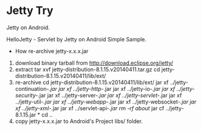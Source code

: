 Jetty Try
====
Jetty on Android.

HelloJetty - Servlet by Jetty on Android Simple Sample.

- How re-archive jetty-x.x.x.jar
1. download binary tarball from http://download.eclipse.org/jetty/
2. extract
tar xvf jetty-distribution-8.1.15.v20140411.tar.gz
cd jetty-distribution-8.1.15.v20140411/lib/ext/
3. re-archive
cd jetty-distribution-8.1.15.v20140411/lib/ext/
jar xf ../jetty-continuation-*.jar
jar xf ../jetty-http-*.jar
jar xf ../jetty-io-*.jar
jar xf ../jetty-security-*.jar
jar xf ../jetty-server-*.jar
jar xf ../jetty-servlet-*.jar
jar xf ../jetty-util-*.jar
jar xf ../jetty-webapp-*.jar
jar xf ../jetty-websocket-*.jar
jar xf ../jetty-xml-*.jar
jar xf ../servlet-api-*.jar
rm -rf about*
jar cf ../jetty-8.1.15.jar *
cd ..
4. copy jetty-x.x.x.jar to Android's Project libs/ folder.



